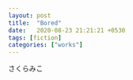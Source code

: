 ```yaml
---
layout: post
title:  "Bored"
date:   2020-08-23 21:21:21 +0530
tags: [fiction]
categories: ["works"]
---
```


さくらみこ